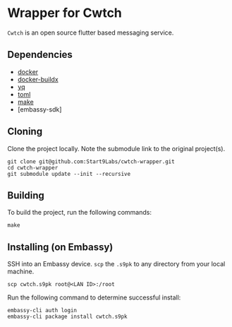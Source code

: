 # Wrapper for Cwtch

`Cwtch` is an open source flutter based messaging service.

## Dependencies

- [docker](https://docs.docker.com/get-docker)
- [docker-buildx](https://docs.docker.com/buildx/working-with-buildx/)
- [yq](https://mikefarah.gitbook.io/yq)
- [toml](https://crates.io/crates/toml-cli)
- [make](https://www.gnu.org/software/make/)
- [embassy-sdk]

## Cloning

Clone the project locally. Note the submodule link to the original project(s). 

```
git clone git@github.com:Start9Labs/cwtch-wrapper.git
cd cwtch-wrapper
git submodule update --init --recursive
```

## Building

To build the project, run the following commands:

```
make
```

## Installing (on Embassy)

SSH into an Embassy device.
`scp` the `.s9pk` to any directory from your local machine.

```
scp cwtch.s9pk root@<LAN ID>:/root
```

Run the following command to determine successful install:

```
embassy-cli auth login
embassy-cli package install cwtch.s9pk
```
